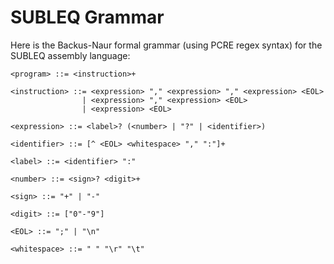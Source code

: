 SUBLEQ Grammar
==============

Here is the Backus-Naur formal grammar (using PCRE regex syntax) for the SUBLEQ
assembly language:

```
<program> ::= <instruction>+

<instruction> ::= <expression> "," <expression> "," <expression> <EOL>
                | <expression> "," <expression> <EOL>
                | <expression> <EOL>

<expression> ::= <label>? (<number> | "?" | <identifier>)

<identifier> ::= [^ <EOL> <whitespace> "," ":"]+

<label> ::= <identifier> ":"

<number> ::= <sign>? <digit>+

<sign> ::= "+" | "-"

<digit> ::= ["0"-"9"]

<EOL> ::= ";" | "\n"

<whitespace> ::= " " "\r" "\t"
```
